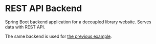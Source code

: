 # REST API Backend

Spring Boot backend application for a decoupled library website. Serves data with REST API.

The same backend is used for [the previous example](../../04-decoupled-js).